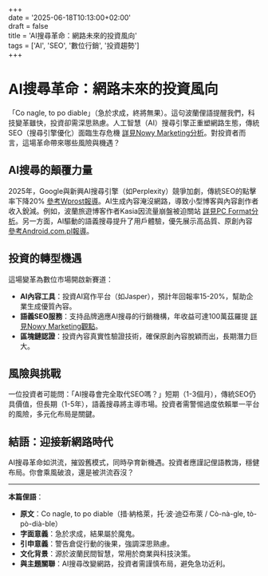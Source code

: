 +++  
date = '2025-06-18T10:13:00+02:00'  
draft = false  
title = 'AI搜尋革命：網路未來的投資風向'  
tags = ['AI', 'SEO', '數位行銷', '投資趨勢']  
+++  

# AI搜尋革命：網路未來的投資風向  

「Co nagle, to po diable」（急於求成，終將無果）。這句波蘭俚語提醒我們，科技變革雖快，投資卻需深思熟慮。人工智慧（AI）搜尋引擎正重塑網路生態，傳統SEO（搜尋引擎優化）面臨生存危機 [詳見Nowy Marketing分析](https://nowymarketing.pl/czy-za-12-miesiecy-seo-bedzie-organiczne-czy-tylko-sztucznie-inteligentne-opinie/)。對投資者而言，這場革命帶來哪些風險與機遇？  

## AI搜尋的顛覆力量  

2025年，Google與新興AI搜尋引擎（如Perplexity）競爭加劇，傳統SEO的點擊率下降20% [參考Wprost報導](https://www.wprost.pl/opinie-i-komentarze/12045766/rewolucja-ktora-niszczy-tworcow-jak-google-sprawil-ze-kasia-musi-zamknac-bloga.html)。AI生成內容淹沒網路，導致小型博客與內容創作者收入銳減。例如，波蘭旅遊博客作者Kasia因流量崩盤被迫關站 [詳見PC Format分析](https://pcformat.pl/to-koniec-internetu-google-i-ai-wlasnie-zabijaja-siec-jaka-znam-od-lat,7168292787834272a)。另一方面，AI驅動的語義搜尋提升了用戶體驗，優先展示高品質、原創內容 [參考Android.com.pl報導](http://android.com.pl/tech/940348-internet-przyszlosc-ai-bot-wyszukiwanie/)。

## 投資的轉型機遇  

這場變革為數位市場開啟新賽道：  
- **AI內容工具**：投資AI寫作平台（如Jasper），預計年回報率15-20%，幫助企業生成優質內容。  
- **語義SEO服務**：支持品牌適應AI搜尋的行銷機構，年收益可達100萬茲羅提 [詳見Nowy Marketing觀點](https://nowymarketing.pl/czy-za-12-miesiecy-seo-bedzie-organiczne-czy-tylko-sztucznie-inteligentne-opinie/)。  
- **區塊鏈認證**：投資內容真實性驗證技術，確保原創內容脫穎而出，長期潛力巨大。  

## 風險與挑戰  

一位投資者可能問：「AI搜尋會完全取代SEO嗎？」短期（1-3個月），傳統SEO仍具價值，但長期（1-5年），語義搜尋將主導市場。投資者需警惕過度依賴單一平台的風險，多元化布局是關鍵。

## 結語：迎接新網路時代  

AI搜尋革命如洪流，摧毀舊模式，同時孕育新機遇。投資者應謹記俚語教誨，穩健布局。你會乘風破浪，還是被洪流吞沒？  

---

**本篇俚語**：  
- **原文**：Co nagle, to po diable（措·納格萊，托·波·迪亞布萊 / Cò-nà-gle, tò-pò-dià-ble）  
- **字面意義**：急於求成，結果屬於魔鬼。  
- **引申意義**：警告倉促行動的後果，強調深思熟慮。  
- **文化背景**：源於波蘭民間智慧，常用於商業與科技決策。  
- **與主題關聯**：AI搜尋改變網路，投資者需謹慎布局，避免急功近利。